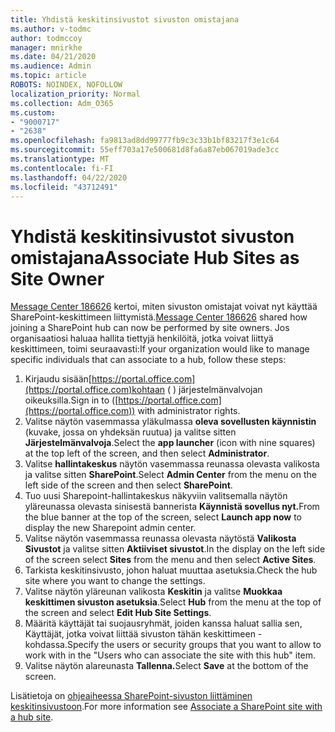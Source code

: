 ```yaml
---
title: Yhdistä keskitinsivustot sivuston omistajana
ms.author: v-todmc
author: todmccoy
manager: mnirkhe
ms.date: 04/21/2020
ms.audience: Admin
ms.topic: article
ROBOTS: NOINDEX, NOFOLLOW
localization_priority: Normal
ms.collection: Adm_O365
ms.custom:
- "9000717"
- "2638"
ms.openlocfilehash: fa9813ad8dd99777fb9c3c33b1bf83217f3e1c64
ms.sourcegitcommit: 55eff703a17e500681d8fa6a87eb067019ade3cc
ms.translationtype: MT
ms.contentlocale: fi-FI
ms.lasthandoff: 04/22/2020
ms.locfileid: "43712491"
---
```

# <a name="associate-hub-sites-as-site-owner"></a><span data-ttu-id="8dd94-102">Yhdistä keskitinsivustot sivuston omistajana</span><span class="sxs-lookup"><span data-stu-id="8dd94-102">Associate Hub Sites as Site Owner</span></span>

<span data-ttu-id="8dd94-103">[Message Center 186626](https://admin.microsoft.com/Adminportal/Home?source=applauncher#/MessageCenter?id=MC186626) kertoi, miten sivuston omistajat voivat nyt käyttää SharePoint-keskittimeen liittymistä.</span><span class="sxs-lookup"><span data-stu-id="8dd94-103">[Message Center 186626](https://admin.microsoft.com/Adminportal/Home?source=applauncher#/MessageCenter?id=MC186626) shared how joining a SharePoint hub can now be performed by site owners.</span></span> <span data-ttu-id="8dd94-104">Jos organisaatiosi haluaa hallita tiettyjä henkilöitä, jotka voivat liittyä keskittimeen, toimi seuraavasti:</span><span class="sxs-lookup"><span data-stu-id="8dd94-104">If your organization would like to manage specific individuals that can associate to a hub, follow these steps:</span></span> 

1. <span data-ttu-id="8dd94-105">Kirjaudu sisään[https://portal.office.com](https://portal.office.com)kohtaan ( ) järjestelmänvalvojan oikeuksilla.</span><span class="sxs-lookup"><span data-stu-id="8dd94-105">Sign in to ([https://portal.office.com](https://portal.office.com)) with administrator rights.</span></span>
2. <span data-ttu-id="8dd94-106">Valitse näytön vasemmassa yläkulmassa **oleva sovellusten käynnistin** (kuvake, jossa on yhdeksän ruutua) ja valitse sitten **Järjestelmänvalvoja**.</span><span class="sxs-lookup"><span data-stu-id="8dd94-106">Select the **app launcher** (icon with nine squares) at the top left of the screen, and then select **Administrator**.</span></span>
3. <span data-ttu-id="8dd94-107">Valitse **hallintakeskus** näytön vasemmassa reunassa olevasta valikosta ja valitse sitten **SharePoint**.</span><span class="sxs-lookup"><span data-stu-id="8dd94-107">Select **Admin Center** from the menu on the left side of the screen and then select **SharePoint**.</span></span>
4. <span data-ttu-id="8dd94-108">Tuo uusi Sharepoint-hallintakeskus näkyviin valitsemalla näytön yläreunassa olevasta sinisestä bannerista **Käynnistä sovellus nyt.**</span><span class="sxs-lookup"><span data-stu-id="8dd94-108">From the blue banner at the top of the screen, select **Launch app now** to display the new Sharepoint admin center.</span></span>
5. <span data-ttu-id="8dd94-109">Valitse näytön vasemmassa reunassa olevasta näytöstä **Valikosta Sivustot** ja valitse sitten **Aktiiviset sivustot**.</span><span class="sxs-lookup"><span data-stu-id="8dd94-109">In the display on the left side of the screen select **Sites** from the menu and then select **Active Sites**.</span></span>
6. <span data-ttu-id="8dd94-110">Tarkista keskitinsivusto, johon haluat muuttaa asetuksia.</span><span class="sxs-lookup"><span data-stu-id="8dd94-110">Check the hub site where you want to change the settings.</span></span>
7. <span data-ttu-id="8dd94-111">Valitse näytön yläreunan valikosta **Keskitin** ja valitse **Muokkaa keskittimen sivuston asetuksia**.</span><span class="sxs-lookup"><span data-stu-id="8dd94-111">Select **Hub** from the menu at the top of the screen and select **Edit Hub Site Settings**.</span></span>
8. <span data-ttu-id="8dd94-112">Määritä käyttäjät tai suojausryhmät, joiden kanssa haluat sallia sen, Käyttäjät, jotka voivat liittää sivuston tähän keskittimeen -kohdassa.</span><span class="sxs-lookup"><span data-stu-id="8dd94-112">Specify the users or security groups that you want to allow to work with in the "Users who can associate the site with this hub" item.</span></span>
9. <span data-ttu-id="8dd94-113">Valitse näytön alareunasta **Tallenna.**</span><span class="sxs-lookup"><span data-stu-id="8dd94-113">Select **Save** at the bottom of the screen.</span></span>

<span data-ttu-id="8dd94-114">Lisätietoja on [ohjeaiheessa SharePoint-sivuston liittäminen keskitinsivustoon](https://support.office.com/article/associate-a-sharepoint-site-with-a-hub-site-ae0009fd-af04-4d3d-917d-88edb43efc05).</span><span class="sxs-lookup"><span data-stu-id="8dd94-114">For more information see [Associate a SharePoint site with a hub site](https://support.office.com/article/associate-a-sharepoint-site-with-a-hub-site-ae0009fd-af04-4d3d-917d-88edb43efc05).</span></span> 